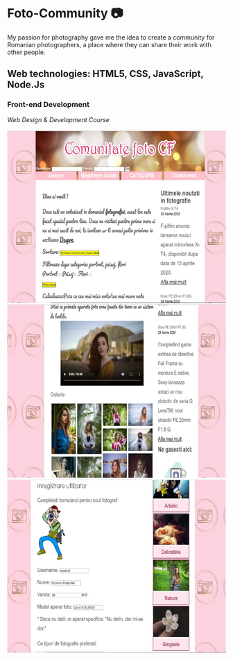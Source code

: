 # Foto-Community :camera:
My passion for photography gave me the idea to create a community for Romanian photographers, a place where they can share their work with other people.

## Web technologies: HTML5, CSS, JavaScript, Node.Js

### Front-end Development
*Web Design &amp; Development Course*

<img src="https://github.com/DimaOanaTeodora/Foto-Community/blob/main/cf2.JPG" width="600" height="400"/>
<img src="https://github.com/DimaOanaTeodora/Foto-Community/blob/main/cf3.JPG"  width="600" height="400"/>
<img src="https://github.com/DimaOanaTeodora/Foto-Community/blob/main/cf4.JPG"  width="600" height="400"/>
